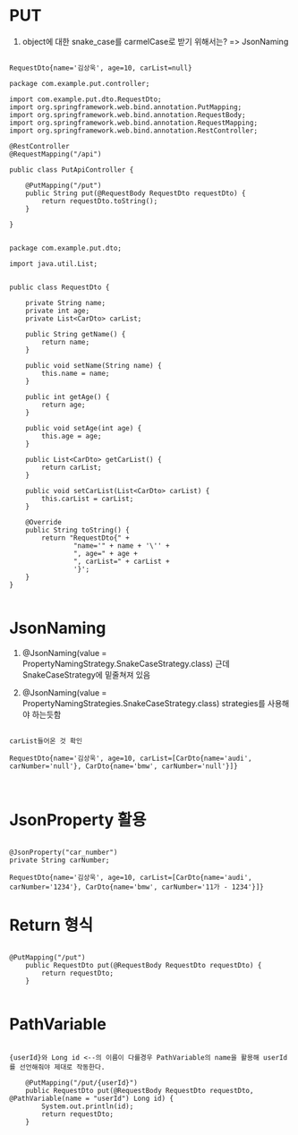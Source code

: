 # PUT

1. object에 대한 snake_case를 carmelCase로 받기 위해서는? => JsonNaming

```

RequestDto{name='김상욱', age=10, carList=null}

package com.example.put.controller;

import com.example.put.dto.RequestDto;
import org.springframework.web.bind.annotation.PutMapping;
import org.springframework.web.bind.annotation.RequestBody;
import org.springframework.web.bind.annotation.RequestMapping;
import org.springframework.web.bind.annotation.RestController;

@RestController
@RequestMapping("/api")

public class PutApiController {

    @PutMapping("/put")
    public String put(@RequestBody RequestDto requestDto) {
        return requestDto.toString();
    }

}


package com.example.put.dto;

import java.util.List;


public class RequestDto {

    private String name;
    private int age;
    private List<CarDto> carList;

    public String getName() {
        return name;
    }

    public void setName(String name) {
        this.name = name;
    }

    public int getAge() {
        return age;
    }

    public void setAge(int age) {
        this.age = age;
    }

    public List<CarDto> getCarList() {
        return carList;
    }

    public void setCarList(List<CarDto> carList) {
        this.carList = carList;
    }

    @Override
    public String toString() {
        return "RequestDto{" +
                "name='" + name + '\'' +
                ", age=" + age +
                ", carList=" + carList +
                '}';
    }
}


```

# JsonNaming

1. @JsonNaming(value = PropertyNamingStrategy.SnakeCaseStrategy.class) 근데 SnakeCaseStrategy에 밑줄쳐져 있음

2. @JsonNaming(value = PropertyNamingStrategies.SnakeCaseStrategy.class) strategies를 사용해야 하는듯함

```

carList들어온 것 확인

RequestDto{name='김상욱', age=10, carList=[CarDto{name='audi', carNumber='null'}, CarDto{name='bmw', carNumber='null'}]}



```

# JsonProperty 활용

```

@JsonProperty("car_number")
private String carNumber;

RequestDto{name='김상욱', age=10, carList=[CarDto{name='audi', carNumber='1234'}, CarDto{name='bmw', carNumber='11가 - 1234'}]}

```

# Return 형식

```

@PutMapping("/put")
    public RequestDto put(@RequestBody RequestDto requestDto) {
        return requestDto;
    }


```

# PathVariable

```

{userId}와 Long id <--의 이름이 다를경우 PathVariable의 name을 활용해 userId를 선언해줘야 제대로 작동한다.

    @PutMapping("/put/{userId}")
    public RequestDto put(@RequestBody RequestDto requestDto, @PathVariable(name = "userId") Long id) {
        System.out.println(id);
        return requestDto;
    }

```
